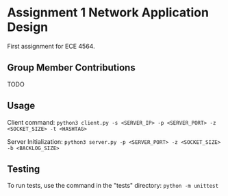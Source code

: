 # Assignment 1 Network Application Design

First assignment for ECE 4564.

## Group Member Contributions

TODO


## Usage

Client command: `python3 client.py -s <SERVER_IP> -p <SERVER_PORT> -z <SOCKET_SIZE> -t <HASHTAG>`


Server Initialization: `python3 server.py -p <SERVER_PORT> -z <SOCKET_SIZE> -b <BACKLOG_SIZE>`


## Testing 

To run tests, use the command in the "tests" directory:
`python -m unittest`
